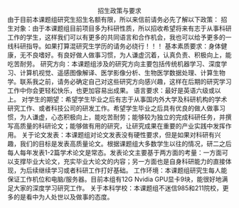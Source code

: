 <center>招生政策与要求</center>
由于目前本课题组研究生招生名额有限，所以来信前请务必先了解以下政策：
招生对象：由于本课题组目前项目多为科研性质，所以招收希望将来有志于从事科研工作的学生，这样我们可以有更多的共同语言和合作机会，我也可以给予更多的一线科研指导。如果打算混研究生学历的请务必绕行！！！
基本素质要求：身体健康，无不良嗜好。有良好做人做事习惯，为人谦虚沉着，认真负责、积极向上，能吃苦耐劳。
研究方向：本课题组涉及的研究方向主要包括传统机器学习、深度学习、计算机视觉、遥感图像解译、医学影像分析、生物医学数据处理、计算生物学。联系我之前，请务必确定自己对这些研究方向感兴趣，这样在后期的研究学习工作中你会更轻松快乐，也更加容易出成果。
语言要求：最好是英语六级或以上。
对学生的期望：希望学生毕业之后有志于从事国内外大学及科研机构的学术研究工作、或者科技公司的研发工作。希望学生毕业之后具有优良的做人做事习惯，为人谦虚，心态积极向上，能吃苦耐劳；能够较为独立的完成科研任务，并撰写高质量的科研论文；能够做有用的研究，让研究成果在重要的产业实践中发挥作用。
关于论文发表：本课题组对论文发表没有硬性要求，但是如果对科研有兴趣，我们的目标是发表高质量论文。根据课题组大多数学生以往的情况，研二之后每人每年发表1-2篇学术论文是常态。发表论文主要基于两方面的考量：一方面可以支撑毕业大论文，充实毕业大论文的内容；另一方面也是自身科研能力的直接体现，为后续继续学习或者科研工作打好基础。
工作环境：本课题组研究生每人能保证工作机位和电脑/服务器。目前本组有12G Nvidia GPU显卡9块，能很好地满足大家的深度学习研究工作。
关于本科学校：本课题组不迷信985和211院校，更多的是看中为人处世以及做事的态度。
